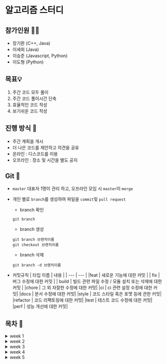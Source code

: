 # 알고리즘 스터디

## 참가인원 🙋‍♂️

- 장기환 (C++, Java)
- 이세희 (Java)
- 이승준 (Javascript, Python)
- 이도형 (Python)

## 목표💡

1. 주간 코드 모두 풀이
2. 주간 코드 풀이시간 단축
3. 효율적인 코드 작성
4. 보기쉬운 코드 작성

## 진행 방식 🎲
- 주간 계획을 개시
- 더 나은 코드를 제안하고 의견을 공유
- 온라인 : 디스코드를 이용
- 오프라인 : 장소 및 시간을 별도 공지

## Git 🌱

- `master` 대표자 1명이 관리 하고, 오프라인 모임 시 `master`이 `merge`

-  개인 별로 `branch`를 생성하여 파일을 `commit`및 `pull request`

    - branch 확인
    ```
    git branch
    ```
    - branch 생성
    ```
    git branch 브랜치이름
    git checkout 브랜치이름
    ```
    - branch 삭제
    ```
    git branch -d 브랜치이름
    ```

- 커밋규칙
    | 타입 이름 | 내용 |
    | --- | --- |
    |feat | 새로운 기능에 대한 커밋 |
    | fix | 버그 수정에 대한 커밋 |
    | build | 빌드 관련 파일 수정 / 모듈 설치 또는 삭제에 대한 커밋 |
    |chore | 그 외 자잘한 수정에 대한 커밋|
    |ci | ci 관련 설정 수정에 대한 커밋|
    |docs | 문서 수정에 대한 커밋|
    |style | 코드 스타일 혹은 포맷 등에 관한 커밋|
    |refactor | 코드 리팩토링에 대한 커밋|
    |test | 테스트 코드 수정에 대한 커밋|
    |perf | 성능 개선에 대한 커밋|


## 목차 🔎
<details> <summary>week 1</summary>
    - Baekjoon4963<br>  
    - Baekjoon17204<br>  
    - Baekjoon10775<br>  
    - Baekjoon30046<br>  
    - Baekjoon1557<br>  
    - Baekjoon1139<br>  
    - Baekjoon30189<br>  
</details>
<details> <summary>week 2</summary>
    - Baekjoon30017<br> 
    - Baekjoon30018<br> 
    - Baekjoon30019<br> 
    - Baekjoon30020<br> 
    - Baekjoon30021<br> 
</details>
<details> <summary>week 3</summary>
    - Baekjoon15953<br> 
    - Baekjoon15954<br> 
    - Baekjoon15955<br> 
    - Baekjoon15956<br> 
    - Baekjoon15957<br> 
    - Baekjoon15958<br> 
</details>
<details> <summary>week 4</summary>
    - Baekjoon30022<br> 
    - Baekjoon30023<br> 
    - Baekjoon30030<br> 
    - Baekjoon30031<br> 
    - Baekjoon30032<br> 
</details>
<details> <summary>week 5</summary>
    - Baekjoon1377<br> 
    - Baekjoon11286<br> 
    - Baekjoon14503<br> 
    - Baekjoon20631<br> 
    - Programmers 구명보트<br> 
</details>
